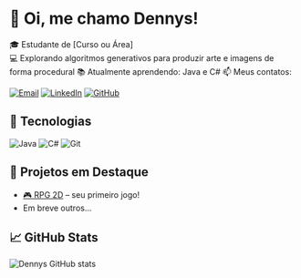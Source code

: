 # 👋 Oi, me chamo Dennys!

🎓 Estudante de [Curso ou Área]  
💻 Explorando algoritmos generativos para produzir arte e imagens de forma procedural
📚 Atualmente aprendendo: Java e C#
📫 Meus contatos:

[![Email](https://img.shields.io/badge/Email-D14836?style=for-the-badge&logo=gmail&logoColor=white)](mailto:seuemail@gmail.com)
[![LinkedIn](https://img.shields.io/badge/LinkedIn-0077B5?style=for-the-badge&logo=linkedin&logoColor=white)](https://linkedin.com/in/seuusuario)
[![GitHub](https://img.shields.io/badge/GitHub-000?style=for-the-badge&logo=github&logoColor=white)](https://github.com/seuusuario)

## 🚀 Tecnologias
![Java](https://img.shields.io/badge/Java-ED8B00?style=for-the-badge&logo=java&logoColor=white)
![C#](https://img.shields.io/badge/C%23-239120?style=for-the-badge&logo=c-sharp&logoColor=white)
![Git](https://img.shields.io/badge/Git-F05032?style=for-the-badge&logo=git&logoColor=white)

## 🧠 Projetos em Destaque
- [🎮 RPG 2D](https://github.com/Lightingttt/--) – seu primeiro jogo!
- Em breve outros...

## 📈 GitHub Stats
![Dennys GitHub stats](https://github-readme-stats.vercel.app/api?username=Lightingttt&show_icons=true&theme=radical)
